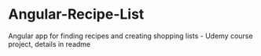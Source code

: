 # Angular-Recipe-List
Angular app for finding recipes and creating shopping lists - Udemy course project, details in readme
